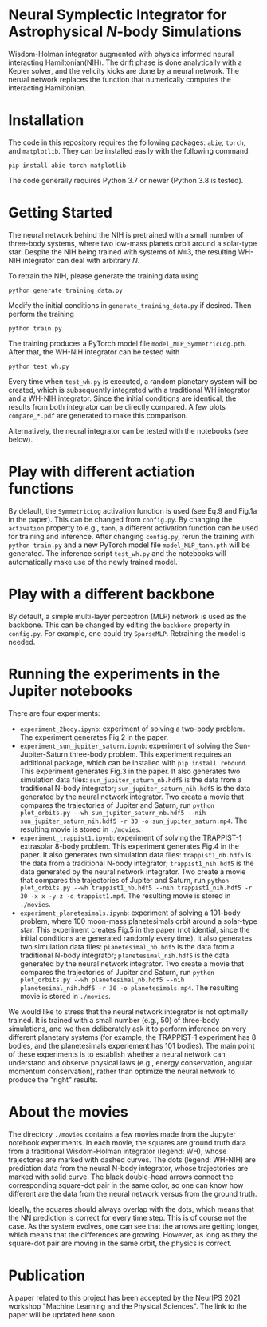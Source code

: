 # Neural Symplectic Integrator for Astrophysical *N*-body Simulations
Wisdom-Holman integrator augmented with physics informed neural interacting Hamiltonian(NIH). The drift phase is done analytically with a Kepler solver, and the velicity kicks are done by a neural network. The nerual network replaces the function that numerically computes the interacting Hamiltonian.

# Installation
The code in this repository requires the following packages: `abie`, `torch`, and `matplotlib`. They can be installed easily with the following command:

    pip install abie torch matplotlib

The code generally requires Python 3.7 or newer (Python 3.8 is tested).

# Getting Started
The neural network behind the NIH is pretrained with a small number of three-body systems, where two low-mass planets orbit around a solar-type star. Despite the NIH being trained with systems of *N*=3, the resulting WH-NIH integrator can deal with arbitrary *N*.

To retrain the NIH, please generate the training data using

    python generate_training_data.py

Modify the initial conditions in `generate_training_data.py` if desired. Then perform the training

    python train.py
The training produces a PyTorch model file `model_MLP_SymmetricLog.pth`. After that, the WH-NIH integrator can be tested with

    python test_wh.py

Every time when `test_wh.py` is executed, a random planetary system will be created, which is subsequently integrated with a traditional WH integrator and a WH-NIH integrator. Since the initial conditions are identical, the results from both integrator can be directly compared. A few plots `compare_*.pdf` are generated to make this comparison.

Alternatively, the neural integrator can be tested with the notebooks (see below).

# Play with different actiation functions
By default, the `SymmetricLog` activation function is used (see Eq.9 and Fig.1a in the paper). This can be changed from `config.py`. By changing the `activation` property to e.g., `tanh`, a different activation function can be used for training and inference. After changing `config.py`, rerun the training with `python train.py` and a new PyTorch model file `model_MLP_tanh.pth` will be generated. The inference script `test_wh.py` and the notebooks will automatically make use of the newly trained model.

# Play with a different backbone
By default, a simple multi-layer perceptron (MLP) network is used as the backbone. This can be changed by editing the `backbone` property in `config.py`. For example, one could try `SparseMLP`. Retraining the model is needed.

# Running the experiments in the Jupiter notebooks
There are four experiments:
- `experiment_2body.ipynb`: experiment of solving a two-body problem. The experiment generates Fig.2 in the paper. 
- `experiment_sun_jupiter_saturn.ipynb`: experiment of solving the Sun-Jupiter-Saturn three-body problem. This experiment requires an additional package, which can be installed with `pip install rebound`. This experiment generates Fig.3 in the paper. It also generates two simulation data files: `sun_jupiter_saturn_nb.hdf5` is the data from a traditional N-body integrator; `sun_jupiter_saturn_nih.hdf5` is the data generated by the neural network integrator. Two create a movie that compares the trajectories of Jupiter and Saturn, run `python plot_orbits.py --wh sun_jupiter_saturn_nb.hdf5 --nih sun_jupiter_saturn_nih.hdf5 -r 30 -o sun_jupiter_saturn.mp4`. The resulting movie is stored in `./movies`.
- `experiment_trappist1.ipynb`: experiment of solving the TRAPPIST-1 extrasolar 8-body problem. This experiment generates Fig.4 in the paper. It also generates two simulation data files: `trappist1_nb.hdf5` is the data from a traditional N-body integrator; `trappist1_nih.hdf5` is the data generated by the neural network integrator. Two create a movie that compares the trajectories of Jupiter and Saturn, run `python plot_orbits.py --wh trappist1_nb.hdf5 --nih trappist1_nih.hdf5 -r 30 -x x -y z -o trappist1.mp4`. The resulting movie is stored in `./movies`.
- `experiment_planetesimals.ipynb`: experiment of solving a 101-body problem, where 100 moon-mass planetesimals orbit around a solar-type star. This experiment creates Fig.5 in the paper (not idential, since the initial conditions are generated randomly every time). It also generates two simulation data files: `planetesimal_nb.hdf5` is the data from a traditional N-body integrator; `planetesimal_nih.hdf5` is the data generated by the neural network integrator. Two create a movie that compares the trajectories of Jupiter and Saturn, run `python plot_orbits.py --wh planetesimal_nb.hdf5 --nih planetesimal_nih.hdf5 -r 30 -o planetesimals.mp4`. The resulting movie is stored in `./movies`.

We would like to stress that the neural network integrator is not optimally trained. It is trained with a small number (e.g., 50) of three-body simulations, and we then deliberately ask it to perform inference on very different planetary systems (for example, the TRAPPIST-1 experiment has 8 bodies, and the planetesimals experiement has 101 bodies). The main point of these experiments is to establish whether a neural network can understand and observe physical laws (e.g., energy conservation, angular momentum conservation), rather than optimize the neural network to produce the "right" results.


# About the movies
The directory `./movies` contains a few movies made from the Jupyter notebook experiments. In each movie, the squares are ground truth data from a traditional Wisdom-Holman integrator (legend: WH), whose trajectores are marked with dashed curves. The dots (legend: WH-NIH) are prediction data from the neural N-body integrator, whose trajectories are marked with solid curve. The black double-head arrows connect the corresponding square-dot pair in the same color, so one can know how different are the data from the neural network versus from the ground truth.

Ideally, the squares should always overlap with the dots, which means that the NN prediction is correct for every time step. This is of course not the case. As the system evolves, one can see that the arrows are getting longer, which means that the differences are growing. However, as long as they the square-dot pair are moving in the same orbit, the physics is correct.

# Publication
A paper related to this project has been accepted by the NeurIPS 2021 workshop "Machine Learning and the Physical Sciences". The link to the paper will be updated here soon.


